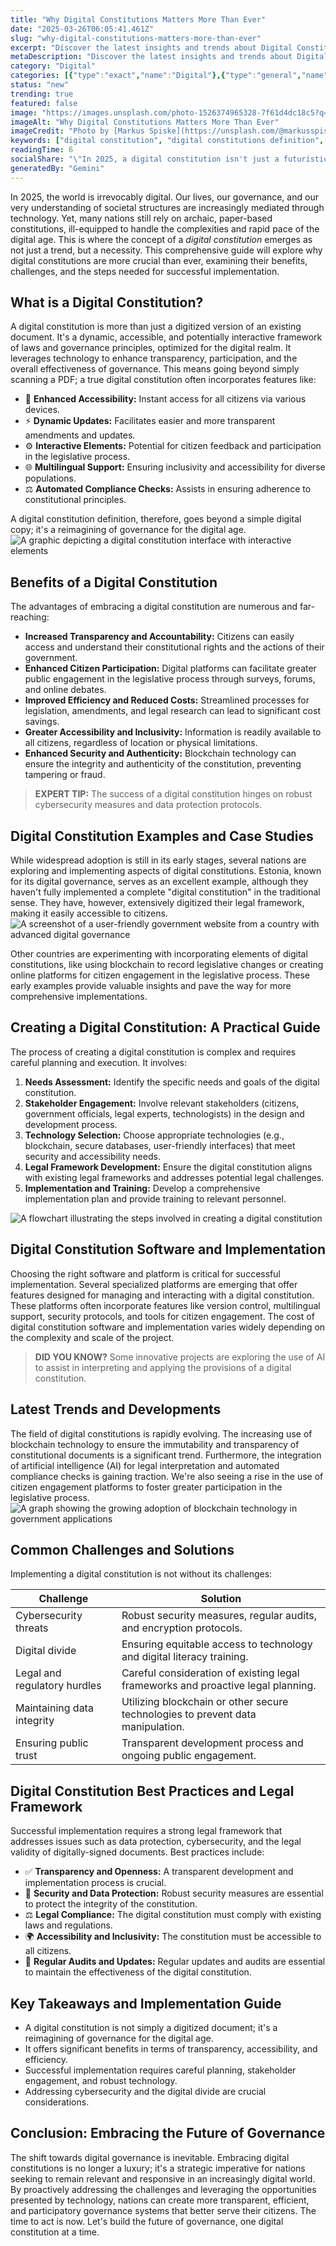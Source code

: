 ```yaml
---
title: "Why Digital Constitutions Matters More Than Ever"
date: "2025-03-26T06:05:41.461Z"
slug: "why-digital-constitutions-matters-more-than-ever"
excerpt: "Discover the latest insights and trends about Digital Constitutions. This comprehensive guide covers everything you need to know about Digital Constitutions in 2025."
metaDescription: "Discover the latest insights and trends about Digital Constitutions. This comprehensive guide covers everything you need to know about Digital Constitution..."
category: "Digital"
categories: [{"type":"exact","name":"Digital"},{"type":"general","name":"Governance"},{"type":"medium","name":"Law"},{"type":"specific","name":"Cybersecurity"},{"type":"niche","name":"Blockchain"}]
status: "new"
trending: true
featured: false
image: "https://images.unsplash.com/photo-1526374965328-7f61d4dc18c5?q=85&w=1200&fit=max&fm=webp&auto=compress"
imageAlt: "Why Digital Constitutions Matters More Than Ever"
imageCredit: "Photo by [Markus Spiske](https://unsplash.com/@markusspiske) on Unsplash"
keywords: ["digital constitution", "digital constitutions definition", "benefits of digital constitution", "digital constitution examples", "create a digital constitution", "digital constitution software", "digital constitution implementation", "cost of digital constitution", "digital constitution best practices", "digital constitution legal framework"]
readingTime: 6
socialShare: "\"In 2025, a digital constitution isn't just a futuristic concept—it's a necessity for responsive, transparent governance.  The future of democracy may depend on it.\""
generatedBy: "Gemini"
---
```




In 2025, the world is irrevocably digital.  Our lives, our governance, and our very understanding of societal structures are increasingly mediated through technology.  Yet, many nations still rely on archaic, paper-based constitutions, ill-equipped to handle the complexities and rapid pace of the digital age. This is where the concept of a *digital constitution* emerges as not just a trend, but a necessity.  This comprehensive guide will explore why digital constitutions are more crucial than ever, examining their benefits, challenges, and the steps needed for successful implementation.

## What is a Digital Constitution?

A digital constitution is more than just a digitized version of an existing document. It's a dynamic, accessible, and potentially interactive framework of laws and governance principles, optimized for the digital realm.  It leverages technology to enhance transparency, participation, and the overall effectiveness of governance.  This means going beyond simply scanning a PDF; a true digital constitution often incorporates features like:

* 🔑 **Enhanced Accessibility:**  Instant access for all citizens via various devices.
* ⚡ **Dynamic Updates:**  Facilitates easier and more transparent amendments and updates.
* ⚙️ **Interactive Elements:**  Potential for citizen feedback and participation in the legislative process.
* 🌐 **Multilingual Support:**  Ensuring inclusivity and accessibility for diverse populations.
* ⚖️ **Automated Compliance Checks:**  Assists in ensuring adherence to constitutional principles.

A digital constitution definition, therefore, goes beyond a simple digital copy; it's a reimagining of governance for the digital age. ![A graphic depicting a digital constitution interface with interactive elements](https://images.unsplash.com/photo-1526374965328-7f61d4dc18c5?q=85&w=1200&fit=max&fm=webp&auto=compress)

## Benefits of a Digital Constitution

The advantages of embracing a digital constitution are numerous and far-reaching:

* **Increased Transparency and Accountability:**  Citizens can easily access and understand their constitutional rights and the actions of their government.
* **Enhanced Citizen Participation:**  Digital platforms can facilitate greater public engagement in the legislative process through surveys, forums, and online debates.
* **Improved Efficiency and Reduced Costs:**  Streamlined processes for legislation, amendments, and legal research can lead to significant cost savings.
* **Greater Accessibility and Inclusivity:**  Information is readily available to all citizens, regardless of location or physical limitations.
* **Enhanced Security and Authenticity:**  Blockchain technology can ensure the integrity and authenticity of the constitution, preventing tampering or fraud.

> **EXPERT TIP:**  The success of a digital constitution hinges on robust cybersecurity measures and data protection protocols.

## Digital Constitution Examples and Case Studies

While widespread adoption is still in its early stages, several nations are exploring and implementing aspects of digital constitutions.  Estonia, known for its digital governance, serves as an excellent example, although they haven't fully implemented a complete "digital constitution" in the traditional sense.  They have, however, extensively digitized their legal framework, making it easily accessible to citizens.  ![A screenshot of a user-friendly government website from a country with advanced digital governance](https://images.unsplash.com/photo-1512295767273-ac109ac3acfa?q=85&w=1200&fit=max&fm=webp&auto=compress)

Other countries are experimenting with incorporating elements of digital constitutions, like using blockchain to record legislative changes or creating online platforms for citizen engagement in the legislative process. These early examples provide valuable insights and pave the way for more comprehensive implementations.

## Creating a Digital Constitution: A Practical Guide

The process of creating a digital constitution is complex and requires careful planning and execution. It involves:

1. **Needs Assessment:**  Identify the specific needs and goals of the digital constitution.
2. **Stakeholder Engagement:**  Involve relevant stakeholders (citizens, government officials, legal experts, technologists) in the design and development process.
3. **Technology Selection:**  Choose appropriate technologies (e.g., blockchain, secure databases, user-friendly interfaces) that meet security and accessibility needs.
4. **Legal Framework Development:**  Ensure the digital constitution aligns with existing legal frameworks and addresses potential legal challenges.
5. **Implementation and Training:**  Develop a comprehensive implementation plan and provide training to relevant personnel.

![A flowchart illustrating the steps involved in creating a digital constitution](https://images.unsplash.com/photo-1483478550801-ceba5fe50e8e?q=85&w=1200&fit=max&fm=webp&auto=compress)

## Digital Constitution Software and Implementation

Choosing the right software and platform is critical for successful implementation.  Several specialized platforms are emerging that offer features designed for managing and interacting with a digital constitution.  These platforms often incorporate features like version control, multilingual support, security protocols, and tools for citizen engagement.  The cost of digital constitution software and implementation varies widely depending on the complexity and scale of the project.

> **DID YOU KNOW?**  Some innovative projects are exploring the use of AI to assist in interpreting and applying the provisions of a digital constitution.

## Latest Trends and Developments

The field of digital constitutions is rapidly evolving.  The increasing use of blockchain technology to ensure the immutability and transparency of constitutional documents is a significant trend.  Furthermore, the integration of artificial intelligence (AI) for legal interpretation and automated compliance checks is gaining traction.  We're also seeing a rise in the use of citizen engagement platforms to foster greater participation in the legislative process.  ![A graph showing the growing adoption of blockchain technology in government applications](https://images.unsplash.com/photo-1454165804606-c3d57bc86b40?q=85&w=1200&fit=max&fm=webp&auto=compress)

## Common Challenges and Solutions

Implementing a digital constitution is not without its challenges:

| Challenge                     | Solution                                                                      |
|---------------------------------|------------------------------------------------------------------------------|
| Cybersecurity threats           | Robust security measures, regular audits, and encryption protocols.             |
| Digital divide                  | Ensuring equitable access to technology and digital literacy training.         |
| Legal and regulatory hurdles    | Careful consideration of existing legal frameworks and proactive legal planning.|
| Maintaining data integrity      | Utilizing blockchain or other secure technologies to prevent data manipulation.|
| Ensuring public trust           | Transparent development process and ongoing public engagement.                   |

## Digital Constitution Best Practices and Legal Framework

Successful implementation requires a strong legal framework that addresses issues such as data protection, cybersecurity, and the legal validity of digitally-signed documents.  Best practices include:

* ✅ **Transparency and Openness:**  A transparent development and implementation process is crucial.
* 🔑 **Security and Data Protection:**  Robust security measures are essential to protect the integrity of the constitution.
* ⚖️ **Legal Compliance:**  The digital constitution must comply with existing laws and regulations.
* 🌍 **Accessibility and Inclusivity:**  The constitution must be accessible to all citizens.
* 🔄 **Regular Audits and Updates:**  Regular updates and audits are essential to maintain the effectiveness of the digital constitution.

## Key Takeaways and Implementation Guide

* A digital constitution is not simply a digitized document; it's a reimagining of governance for the digital age.
* It offers significant benefits in terms of transparency, accessibility, and efficiency.
* Successful implementation requires careful planning, stakeholder engagement, and robust technology.
* Addressing cybersecurity and the digital divide are crucial considerations.

## Conclusion: Embracing the Future of Governance

The shift towards digital governance is inevitable.  Embracing digital constitutions is no longer a luxury; it's a strategic imperative for nations seeking to remain relevant and responsive in an increasingly digital world.  By proactively addressing the challenges and leveraging the opportunities presented by technology, nations can create more transparent, efficient, and participatory governance systems that better serve their citizens.  The time to act is now.  Let's build the future of governance, one digital constitution at a time.

